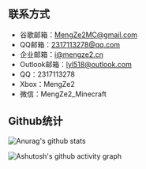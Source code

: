 ## 联系方式
- 谷歌邮箱：MengZe2MC@gmail.com
- QQ邮箱：2317113278@qq.com
- 企业邮箱：i@mengze2.cn
- Outlook邮箱：lyl518@outlook.com
- QQ：2317113278
- Xbox：MengZe2
- 微信：MengZe2_Minecraft

## Github统计
![Anurag's github stats](https://github-readme-stats.vercel.app/api?username=MengZeMC&show_icons=true&theme=radical)

![Ashutosh's github activity graph](https://github-readme-activity-graph.vercel.app/graph?username=MengZC&theme=dracula)